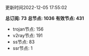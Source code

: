 更新时间2022-12-05 17:55:02

**总订阅: 73**
**总节点: 1036**
**有效节点: 431**
- trojan节点: 156
- v2ray节点: 191
- ss节点: 83
- ssr节点: 1
